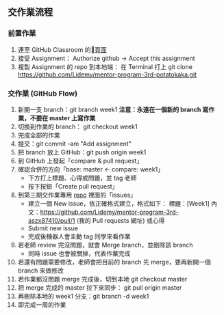 ## 交作業流程

### 前置作業
1. 連至 GitHub Classroom 的[頁面](https://classroom.github.com/a/V4hZopA2)
2. 接受 Assignment： Authorize github → Accept this assignment
3. 複製 Assignment 的 repo 到本地端：
在 Terminal 打上 git clone https://github.com/Lidemy/mentor-program-3rd-potatokaka.git

### 交作業 (GitHub Flow)
1. 新開一支 branch：git branch week1
**注意：永遠在一個新的 branch 寫作業，不要在 master 上寫作業**
2. 切換到作業的 branch： git checkout week1 
3. 完成全部的作業
4. 提交：git commit -am "Add assignment"
5. 把 branch 放上 GitHub：git push origin week1
6. 到 GitHub 上發起「compare & pull request」
7. 確認合併的方向「base: master ← compare: week1」
    - 下方打上標題、心得或問題，並 tag 老師
    - 按下按鈕「Create pull request」
8. 到第三期交作業專用 [repo](https://github.com/Lidemy/homeworks-3rd) 裡面的「issues」 
    - 建立一個 New issue，依正確格式建立，格式如下：
        標題：[Week1]
        內文：https://github.com/Lidemy/mentor-program-3rd-aszx87410/pull/1 (我的 Pull requests 網址) 或心得
    - Submit new issue
    - 完成後機器人會主動 tag 同學來看作業
9. 若老師 review 完沒問題，就會 Merge branch，並刪除該 branch
    - 同時 issue 也會被關掉，代表作業完成
10. 若還有問題需要修改，老師會把目前的 branch 先 merge，要再新開一個 branch 來做修改
11. 若作業都沒問題 merge 完成後，切到本地 git checkout master
12. 把 merge 完成的 master 拉下來同步： git pull origin master
13. 再刪除本地的 week1 分支：git branch -d week1
14. 即完成一周的作業
